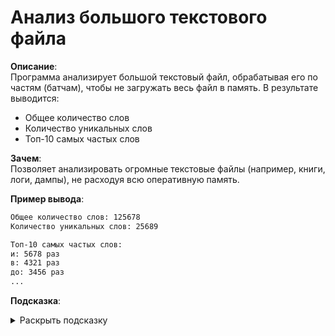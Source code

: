 # **Анализ большого текстового файла**

**Описание**:  
Программа анализирует большой текстовый файл, обрабатывая его по частям (батчам), чтобы не загружать весь файл в память. В результате выводится:  
- Общее количество слов  
- Количество уникальных слов  
- Топ-10 самых частых слов  

**Зачем**:  
Позволяет анализировать огромные текстовые файлы (например, книги, логи, дампы), не расходуя всю оперативную память.  

**Пример вывода**:  
```bash
Общее количество слов: 125678  
Количество уникальных слов: 25689  

Топ-10 самых частых слов:  
и: 5678 раз  
в: 4321 раз  
до: 3456 раз  
...  
```


**Подсказка**:
<details>
<summary>Раскрыть подсказку</summary>

Для реализации используются:
Построчное чтение файла с обработкой батчами
```python
with open('file.txt', 'r') as file:
    file.readline() # читаем только 1 линию
    # Тут стоит заметить, что чтение начинается всегда с самого начала файла, это требует ещё кода, чтобы мы не читали 1 и то же миллион раз
    file.seek(cursor) # cursor - int, указатель, откуда начанается чтение файла
    cursor = file.tell() # узнать где находится курсор, cursor: int
```

</details>